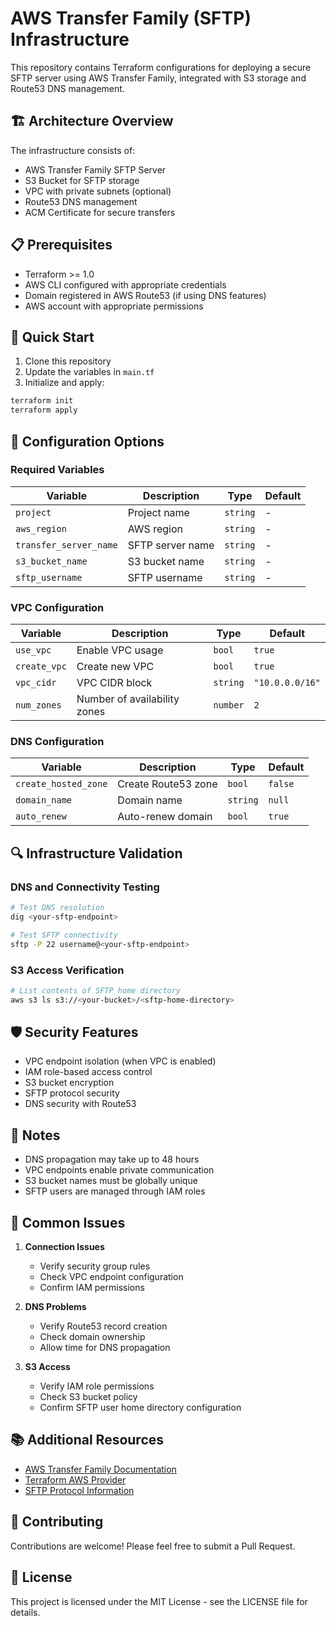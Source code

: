 # AWS Transfer Family (SFTP) Infrastructure

This repository contains Terraform configurations for deploying a secure SFTP server using AWS Transfer Family, integrated with S3 storage and Route53 DNS management.

## 🏗 Architecture Overview

The infrastructure consists of:
- AWS Transfer Family SFTP Server
- S3 Bucket for SFTP storage
- VPC with private subnets (optional)
- Route53 DNS management
- ACM Certificate for secure transfers

## 📋 Prerequisites

- Terraform >= 1.0
- AWS CLI configured with appropriate credentials
- Domain registered in AWS Route53 (if using DNS features)
- AWS account with appropriate permissions

## 🚀 Quick Start

1. Clone this repository
2. Update the variables in `main.tf`
3. Initialize and apply:

```bash
terraform init
terraform apply
```

## 🔧 Configuration Options

### Required Variables
| Variable | Description | Type | Default |
|----------|-------------|------|---------|
| `project` | Project name | `string` | - |
| `aws_region` | AWS region | `string` | - |
| `transfer_server_name` | SFTP server name | `string` | - |
| `s3_bucket_name` | S3 bucket name | `string` | - |
| `sftp_username` | SFTP username | `string` | - |

### VPC Configuration
| Variable | Description | Type | Default |
|----------|-------------|------|---------|
| `use_vpc` | Enable VPC usage | `bool` | `true` |
| `create_vpc` | Create new VPC | `bool` | `true` |
| `vpc_cidr` | VPC CIDR block | `string` | `"10.0.0.0/16"` |
| `num_zones` | Number of availability zones | `number` | `2` |

### DNS Configuration
| Variable | Description | Type | Default |
|----------|-------------|------|---------|
| `create_hosted_zone` | Create Route53 zone | `bool` | `false` |
| `domain_name` | Domain name | `string` | `null` |
| `auto_renew` | Auto-renew domain | `bool` | `true` |

## 🔍 Infrastructure Validation

### DNS and Connectivity Testing

```bash
# Test DNS resolution
dig <your-sftp-endpoint>

# Test SFTP connectivity
sftp -P 22 username@<your-sftp-endpoint>
```

### S3 Access Verification
```bash
# List contents of SFTP home directory
aws s3 ls s3://<your-bucket>/<sftp-home-directory>
```

## 🛡️ Security Features

- VPC endpoint isolation (when VPC is enabled)
- IAM role-based access control
- S3 bucket encryption
- SFTP protocol security
- DNS security with Route53

## 📝 Notes

- DNS propagation may take up to 48 hours
- VPC endpoints enable private communication
- S3 bucket names must be globally unique
- SFTP users are managed through IAM roles

## 🚨 Common Issues

1. **Connection Issues**
   - Verify security group rules
   - Check VPC endpoint configuration
   - Confirm IAM permissions

2. **DNS Problems**
   - Verify Route53 record creation
   - Check domain ownership
   - Allow time for DNS propagation

3. **S3 Access**
   - Verify IAM role permissions
   - Check S3 bucket policy
   - Confirm SFTP user home directory configuration

## 📚 Additional Resources

- [AWS Transfer Family Documentation](https://aws.amazon.com/aws-transfer-family/)
- [Terraform AWS Provider](https://registry.terraform.io/providers/hashicorp/aws/latest/docs)
- [SFTP Protocol Information](https://tools.ietf.org/html/rfc4251)

## 🤝 Contributing

Contributions are welcome! Please feel free to submit a Pull Request.

## 📄 License

This project is licensed under the MIT License - see the LICENSE file for details.

